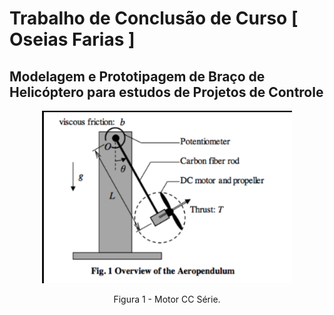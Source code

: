 # Trabalho de Conclusão de Curso [ Oseias Farias ]

## Modelagem e Prototipagem de Braço de Helicóptero para estudos de Projetos de Controle

<center>
  <img src="Modelagem_do_Sistema/Modelos_Matematicos/Modelagem_MotorCC_Serie/utils/propeller_levitated_arm.png"
       width="400"> 
  <p>Figura 1 - Motor CC Série.</p>
<center/>

